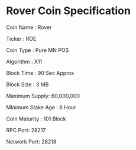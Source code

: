 # Rover Coin Specification

Coin Name : Rover

Ticker : ROE

Coin Type : Pure MN POS 

Algorithm : X11

Block Time : 90 Sec Approx

Block Size : 3 MB
 
Maximum Supply: 60,000,000

Minimum Stake Age : 8 Hour

Coin Maturity : 101 Block

RPC Port: 28217

Network Port: 28218